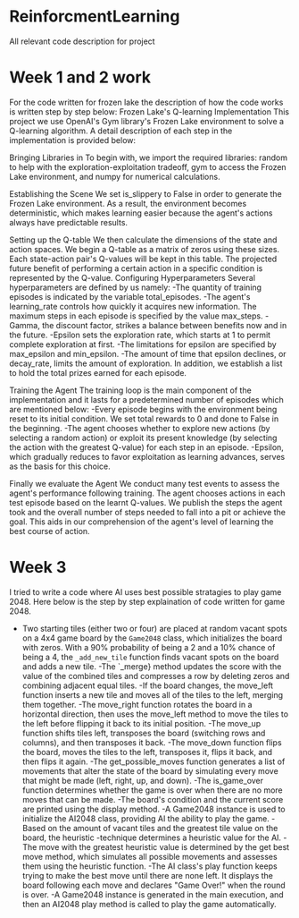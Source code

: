# ReinforcmentLearning
All relevant code description for project

# Week 1 and 2 work
For the code written for frozen lake the description of how the code works is written step by step below:
Frozen Lake's Q-learning Implementation
This project we use OpenAI's Gym library's Frozen Lake environment to solve a Q-learning algorithm. A detail description of each step in the implementation is provided below:

Bringing Libraries in
To begin with, we import the required libraries: random to help with the exploration-exploitation tradeoff, gym to access the Frozen Lake environment, and numpy for numerical calculations.

Establishing the Scene
We set is_slippery to False in order to generate the Frozen Lake environment. As a result, the environment becomes deterministic, which makes learning easier because the agent's actions always have predictable results.

Setting up the Q-table 
We then calculate the dimensions of the state and action spaces. We begin a Q-table as a matrix of zeros using these sizes. Each state-action pair's Q-values will be kept in this table. The projected future benefit of performing a certain action in a specific condition is represented by the Q-value. 
Configuring Hyperparameters 
Several hyperparameters are defined by us namely: 
-The quantity of training episodes is indicated by the variable total_episodes. 
-The agent's learning_rate controls how quickly it acquires new information. 
The maximum steps in each episode is specified by the value max_steps. 
-Gamma, the discount factor, strikes a balance between benefits now and in the future. 
-Epsilon sets the exploration rate, which starts at 1 to permit complete exploration at first. 
-The limitations for epsilon are specified by max_epsilon and min_epsilon.
-The amount of time that epsilon declines, or decay_rate, limits the amount of exploration. In addition, we establish a list to hold the total prizes earned for each episode. 

Training the Agent 
The training loop is the main component of the implementation and it lasts for a predetermined number of episodes which are mentioned below: 
-Every episode begins with the environment being reset to its initial condition. We set total rewards to 0 and done to False in the beginning.
-The agent chooses whether to explore new actions (by selecting a random action) or exploit its present knowledge (by selecting the action with the greatest Q-value) for each step in an episode.
-Epsilon, which gradually reduces to favor exploitation as learning advances, serves as the basis for this choice.

Finally we evaluate the Agent 
We conduct many test events to assess the agent's performance following training. The agent chooses actions in each test episode based on the learnt Q-values. We publish the steps the agent took and the overall number of steps needed to fall into a pit or achieve the goal. This aids in our comprehension of the agent's level of learning the best course of action.

# Week 3
I tried to write a code where AI uses best possible stratagies to play game 2048.
Here below is the step by step explaination of code written for game 2048.
 - Two starting tiles (either two or four) are placed at random vacant spots on a 4x4 game board by the `Game2048` class, which initializes the board with zeros. 
With a 90% probability of being a 2 and a 10% chance of being a 4, the `_add_new_tile` function finds vacant spots on the board and adds a new tile. 
-The `_merge} method updates the score with the value of the combined tiles and compresses a row by deleting zeros and combining adjacent equal tiles.
-If the board changes, the move_left function inserts a new tile and moves all of the tiles to the left, merging them together.
-The move_right function rotates the board in a horizontal direction, then uses the move_left method to move the tiles to the left before flipping it back to its initial position.
-The move_up function shifts tiles left, transposes the board (switching rows and columns), and then transposes it back.
-The move_down function flips the board, moves the tiles to the left, transposes it, flips it back, and then flips it again.
-The get_possible_moves function generates a list of movements that alter the state of the board by simulating every move that might be made (left, right, up, and down).
-The is_game_over function determines whether the game is over when there are no more moves that can be made.
-The board's condition and the current score are printed using the display method.
-A Game2048 instance is used to initialize the AI2048 class, providing AI the ability to play the game.
-Based on the amount of vacant tiles and the greatest tile value on the board, the heuristic -technique determines a heuristic value for the AI.
-The move with the greatest heuristic value is determined by the get best move method, which simulates all possible movements and assesses them using the heuristic function.
-The AI class's play function keeps trying to make the best move until there are none left. It displays the board following each move and declares "Game Over!" when the round is over.
-A Game2048 instance is generated in the main execution, and then an AI2048 play method is called to play the game automatically.

